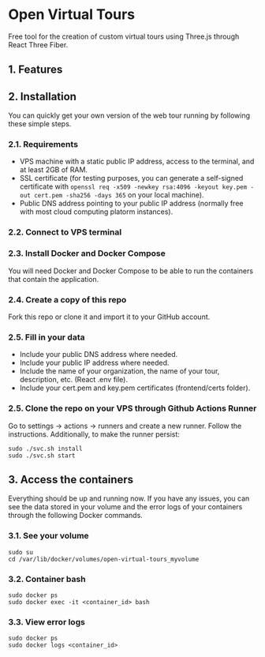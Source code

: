 # Open Virtual Tours
Free tool for the creation of custom virtual tours using Three.js through React Three Fiber.
## 1. Features
## 2. Installation
You can quickly get your own version of the web tour running by following these simple steps.
### 2.1. Requirements
- VPS machine with a static public IP address, access to the terminal, and at least 2GB of RAM.
- SSL certificate (for testing purposes, you can generate a self-signed certificate with `openssl req -x509 -newkey rsa:4096 -keyout key.pem -out cert.pem -sha256 -days 365` on your local machine).
- Public DNS address pointing to your public IP address (normally free with most cloud computing platorm instances).
### 2.2. Connect to VPS terminal
### 2.3. Install Docker and Docker Compose
You will need Docker and Docker Compose to be able to run the containers that contain the application. 
### 2.4. Create a copy of this repo
Fork this repo or clone it and import it to your GitHub account. 
### 2.5. Fill in your data
 - Include your public DNS address where needed.
 - Include your public IP address where needed.
 - Include the name of your organization, the name of your tour, description, etc. (React .env file).
 - Include your cert.pem and key.pem certificates (frontend/certs folder).
### 2.5. Clone the repo on your VPS through Github Actions Runner
Go to settings -> actions -> runners and create a new runner. Follow the instructions. Additionally, to make the runner persist:
```
sudo ./svc.sh install
sudo ./svc.sh start
```
## 3. Access the containers
Everything should be up and running now. If you have any issues, you can see the data stored in your volume and the error logs of your containers through the following Docker commands.
### 3.1. See your volume
```
sudo su
cd /var/lib/docker/volumes/open-virtual-tours_myvolume
```
### 3.2. Container bash
```
sudo docker ps
sudo docker exec -it <container_id> bash
```
### 3.3. View error logs
```
sudo docker ps
sudo docker logs <container_id>
```
